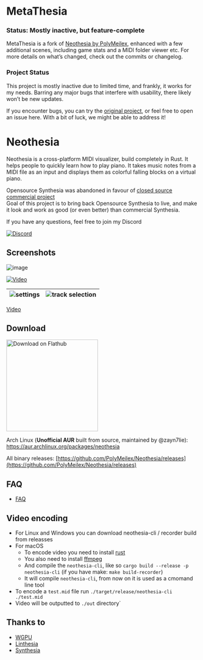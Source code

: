 # MetaThesia

### Status: Mostly inactive, but feature-complete

MetaThesia is a fork of [Neothesia by PolyMeilex](https://github.com/PolyMeilex/neothesia), enhanced with a few additional scenes, including game stats and a MIDI folder viewer etc. For more details on what’s changed, check out the commits or changelog.

### Project Status

This project is mostly inactive due to limited time, and frankly, it works for my needs. Barring any major bugs that interfere with usability, there likely won’t be new updates.

If you encounter bugs, you can try the [original project](https://github.com/PolyMeilex/neothesia), or feel free to open an issue here. With a bit of luck, we might be able to address it!

# Neothesia

Neothesia is a cross-platform MIDI visualizer, build completely in Rust.
It helps people to quickly learn how to play piano.
It takes music notes from a MIDI file as an input and displays them as colorful falling blocks on a virtual piano.

Opensource Synthesia was abandoned in favour of [closed source commercial project](https://www.synthesiagame.com/)  
Goal of this project is to bring back Opensource Synthesia to live, and make it look and work as good (or even better) than commercial Synthesia.

If you have any questions, feel free to join my Discord

[<img alt="Discord" src="https://img.shields.io/discord/273176778946641920?logo=discord&style=for-the-badge&color=%23a051ee">](https://discord.gg/sgeZuVA)

## Screenshots

![image](https://github.com/PolyMeilex/Neothesia/assets/20758186/65483bab-0b74-4fd4-90b1-fdd00508b676)

[![Video](https://github.com/PolyMeilex/Neothesia/assets/20758186/dc564433-aade-4430-b137-5f90000ae9e0)](https://youtu.be/ReE9nVuMCSE)

|![settings](https://github.com/PolyMeilex/Neothesia/assets/20758186/e38642e2-6118-4931-9964-a1df27a36db9)|![track selection](https://github.com/PolyMeilex/Neothesia/assets/20758186/2309d970-0234-45ff-a9f4-105ff08514af)|
|--|--|

[Video](https://youtu.be/ReE9nVuMCSE)

## Download

<a href="https://flathub.org/apps/details/com.github.polymeilex.neothesia"><img width="240" alt="Download on Flathub" src="https://flathub.org/assets/badges/flathub-badge-en.png"/></a>

Arch Linux (**Unofficial AUR** built from source, maintained by @zayn7lie): <https://aur.archlinux.org/packages/neothesia>

All binary releases:
[https://github.com/PolyMeilex/Neothesia/releases](https://github.com/PolyMeilex/Neothesia/releases)

## FAQ

- [FAQ](https://github.com/PolyMeilex/Neothesia/wiki/FAQ)

## Video encoding

- For Linux and Windows you can download neothesia-cli / recorder build from releasses
- For macOS
    - To encode video you need to install [rust](https://www.rust-lang.org/)
    - You also need to install [ffmpeg](https://ffmpeg.org/)
    - And compile the `neothesia-cli`, like so `cargo build --release -p neothesia-cli` (if you have make: `make build-recorder`)
    - It will compile `neothesia-cli`, from now on it is used as a cmomand line tool
- To encode a `test.mid` file run `./target/release/neothesia-cli ./test.mid`
- Video will be outputted to `./out` directory`

## Thanks to

- [WGPU](https://wgpu.rs/)
- [Linthesia](https://github.com/linthesia/linthesia)
- [Synthesia](https://github.com/johndpope/pianogame)
